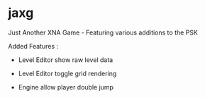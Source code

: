 # jaxg
Just Another XNA Game - Featuring various additions to the PSK

Added Features : 

- Level Editor show raw level data
- Level Editor toggle grid rendering

- Engine allow player double jump
